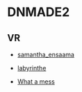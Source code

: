 # DNMADE2

## VR
* [samantha_ensaama](demoVR_textures.html)

* [labyrinthe](labyrinthe.html)

* [What a mess](mess.html)
